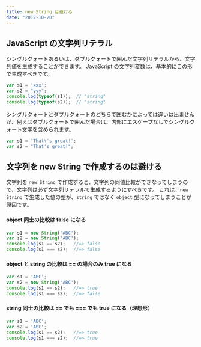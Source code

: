 ```yaml
---
title: new String は避ける
date: "2012-10-20"
---
```


JavaScript の文字列リテラル
----

シングルクォートあるいは、ダブルクォートで囲んだ文字列リテラルから、文字列値を生成することができます。
JavaScript の文字列変数は、基本的にこの形で生成すべきです。

```javascript
var s1 = 'xxx';
var s2 = "yyy";
console.log(typeof(s1));  // "string"
console.log(typeof(s2));  // "string"
```

シングルクォートとダブルクォートのどちらで囲むかによっては違いは出ませんが、例えばダブルクォートで囲んだ場合は、内部にエスケープなしでシングルクォート文字を含められます。

```javascript
var s1 = 'That\'s great!';
var s2 = "That's great!";
```

文字列を new String で作成するのは避ける
----

文字列を `new String` で作成すると、文字列の同値比較ができなってしまうので、文字列は必ず文字列リテラルで生成するようにすべきです。
これは、`new String` で生成した値の型が、`string` ではなく `object` 型になってしまうことが原因です。

#### object 同士の比較は false になる

```javascript
var s1 = new String('ABC');
var s2 = new String('ABC');
console.log(s1 == s2);   //=> false
console.log(s1 === s2);  //=> false
```

#### object と string の比較は == の場合のみ true になる

```javascript
var s1 = 'ABC';
var s2 = new String('ABC');
console.log(s1 == s2);   //=> true
console.log(s1 === s2);  //=> false
```

#### string 同士の比較は == でも === でも true になる（理想形）

```javascript
var s1 = 'ABC';
var s2 = 'ABC';
console.log(s1 == s2);   //=> true
console.log(s1 === s2);  //=> true
```

